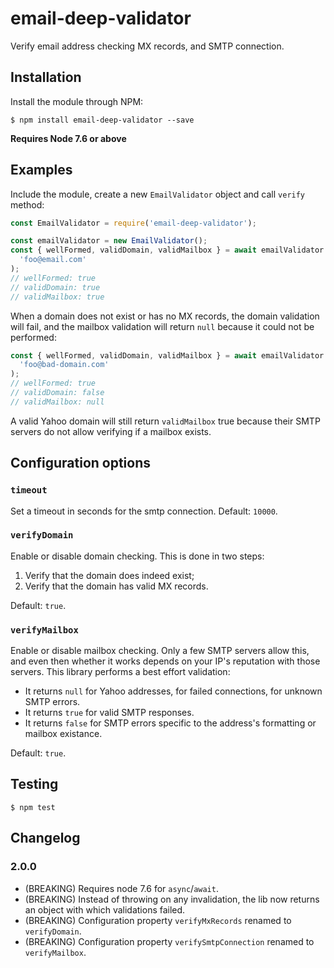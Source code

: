 # email-deep-validator

Verify email address checking MX records, and SMTP connection.

## Installation

Install the module through NPM:

    $ npm install email-deep-validator --save

**Requires Node 7.6 or above**

## Examples

Include the module, create a new `EmailValidator` object and call `verify` method:

```javascript
const EmailValidator = require('email-deep-validator');

const emailValidator = new EmailValidator();
const { wellFormed, validDomain, validMailbox } = await emailValidator.verify(
  'foo@email.com'
);
// wellFormed: true
// validDomain: true
// validMailbox: true
```

When a domain does not exist or has no MX records, the domain validation will fail, and the mailbox validation will return `null` because it could not be performed:

```javascript
const { wellFormed, validDomain, validMailbox } = await emailValidator.verify(
  'foo@bad-domain.com'
);
// wellFormed: true
// validDomain: false
// validMailbox: null
```

A valid Yahoo domain will still return `validMailbox` true because their SMTP servers do not allow verifying if a mailbox exists.

## Configuration options

### `timeout`

Set a timeout in seconds for the smtp connection. Default: `10000`.

### `verifyDomain`

Enable or disable domain checking. This is done in two steps:

1. Verify that the domain does indeed exist;
2. Verify that the domain has valid MX records.

Default: `true`.

### `verifyMailbox`

Enable or disable mailbox checking. Only a few SMTP servers allow this, and even then whether it works depends on your IP's reputation with those servers. This library performs a best effort validation:

- It returns `null` for Yahoo addresses, for failed connections, for unknown SMTP errors.
- It returns `true` for valid SMTP responses.
- It returns `false` for SMTP errors specific to the address's formatting or mailbox existance.

Default: `true`.

## Testing

    $ npm test

## Changelog

### 2.0.0

- (BREAKING) Requires node 7.6 for `async`/`await`.
- (BREAKING) Instead of throwing on any invalidation, the lib now returns an object with which validations failed.
- (BREAKING) Configuration property `verifyMxRecords` renamed to `verifyDomain`.
- (BREAKING) Configuration property `verifySmtpConnection` renamed to `verifyMailbox`.
